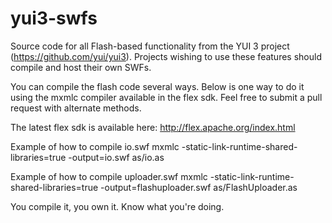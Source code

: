 yui3-swfs
=========

Source code for all Flash-based functionality from the YUI 3 project (https://github.com/yui/yui3). Projects wishing to use these features should compile and host their own SWFs.

You can compile the flash code several ways. Below is one way to do it using the mxmlc compiler available in the flex sdk. Feel free to submit a pull request with alternate methods.

The latest flex sdk is available here: http://flex.apache.org/index.html 

Example of how to compile io.swf
mxmlc -static-link-runtime-shared-libraries=true -output=io.swf as/io.as

Example of how to compile uploader.swf
mxmlc -static-link-runtime-shared-libraries=true -output=flashuploader.swf as/FlashUploader.as

You compile it, you own it. Know what you're doing.
